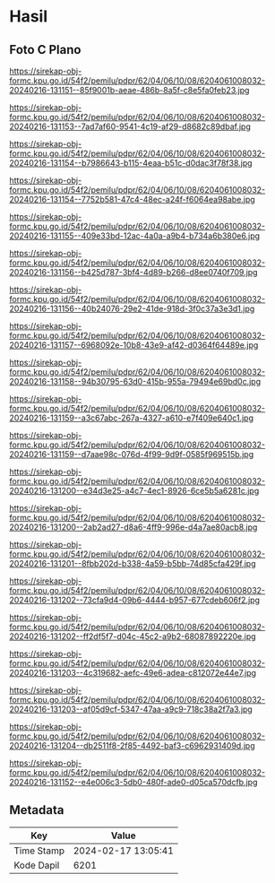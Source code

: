# Hasil

## Foto C Plano

https://sirekap-obj-formc.kpu.go.id/54f2/pemilu/pdpr/62/04/06/10/08/6204061008032-20240216-131151--85f9001b-aeae-486b-8a5f-c8e5fa0feb23.jpg

https://sirekap-obj-formc.kpu.go.id/54f2/pemilu/pdpr/62/04/06/10/08/6204061008032-20240216-131153--7ad7af60-9541-4c19-af29-d8682c89dbaf.jpg

https://sirekap-obj-formc.kpu.go.id/54f2/pemilu/pdpr/62/04/06/10/08/6204061008032-20240216-131154--b7986643-b115-4eaa-b51c-d0dac3f78f38.jpg

https://sirekap-obj-formc.kpu.go.id/54f2/pemilu/pdpr/62/04/06/10/08/6204061008032-20240216-131154--7752b581-47c4-48ec-a24f-f6064ea98abe.jpg

https://sirekap-obj-formc.kpu.go.id/54f2/pemilu/pdpr/62/04/06/10/08/6204061008032-20240216-131155--409e33bd-12ac-4a0a-a9b4-b734a6b380e6.jpg

https://sirekap-obj-formc.kpu.go.id/54f2/pemilu/pdpr/62/04/06/10/08/6204061008032-20240216-131156--b425d787-3bf4-4d89-b266-d8ee0740f709.jpg

https://sirekap-obj-formc.kpu.go.id/54f2/pemilu/pdpr/62/04/06/10/08/6204061008032-20240216-131156--40b24076-29e2-41de-918d-3f0c37a3e3d1.jpg

https://sirekap-obj-formc.kpu.go.id/54f2/pemilu/pdpr/62/04/06/10/08/6204061008032-20240216-131157--6968092e-10b8-43e9-af42-d0364f64489e.jpg

https://sirekap-obj-formc.kpu.go.id/54f2/pemilu/pdpr/62/04/06/10/08/6204061008032-20240216-131158--94b30795-63d0-415b-955a-79494e69bd0c.jpg

https://sirekap-obj-formc.kpu.go.id/54f2/pemilu/pdpr/62/04/06/10/08/6204061008032-20240216-131159--a3c67abc-267a-4327-a610-e7f409e640c1.jpg

https://sirekap-obj-formc.kpu.go.id/54f2/pemilu/pdpr/62/04/06/10/08/6204061008032-20240216-131159--d7aae98c-076d-4f99-9d9f-0585f969515b.jpg

https://sirekap-obj-formc.kpu.go.id/54f2/pemilu/pdpr/62/04/06/10/08/6204061008032-20240216-131200--e34d3e25-a4c7-4ec1-8926-6ce5b5a6281c.jpg

https://sirekap-obj-formc.kpu.go.id/54f2/pemilu/pdpr/62/04/06/10/08/6204061008032-20240216-131200--2ab2ad27-d8a6-4ff9-996e-d4a7ae80acb8.jpg

https://sirekap-obj-formc.kpu.go.id/54f2/pemilu/pdpr/62/04/06/10/08/6204061008032-20240216-131201--8fbb202d-b338-4a59-b5bb-74d85cfa429f.jpg

https://sirekap-obj-formc.kpu.go.id/54f2/pemilu/pdpr/62/04/06/10/08/6204061008032-20240216-131202--73cfa9d4-09b6-4444-b957-677cdeb606f2.jpg

https://sirekap-obj-formc.kpu.go.id/54f2/pemilu/pdpr/62/04/06/10/08/6204061008032-20240216-131202--ff2df5f7-d04c-45c2-a9b2-68087892220e.jpg

https://sirekap-obj-formc.kpu.go.id/54f2/pemilu/pdpr/62/04/06/10/08/6204061008032-20240216-131203--4c319682-aefc-49e6-adea-c812072e44e7.jpg

https://sirekap-obj-formc.kpu.go.id/54f2/pemilu/pdpr/62/04/06/10/08/6204061008032-20240216-131203--af05d9cf-5347-47aa-a9c9-718c38a2f7a3.jpg

https://sirekap-obj-formc.kpu.go.id/54f2/pemilu/pdpr/62/04/06/10/08/6204061008032-20240216-131204--db2511f8-2f85-4492-baf3-c6962931409d.jpg

https://sirekap-obj-formc.kpu.go.id/54f2/pemilu/pdpr/62/04/06/10/08/6204061008032-20240216-131152--e4e006c3-5db0-480f-ade0-d05ca570dcfb.jpg


## Metadata

| Key        | Value               |
| ---------- | ------------------- |
| Time Stamp | 2024-02-17 13:05:41 |
| Kode Dapil | 6201                |



